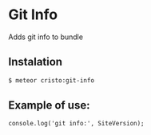 # Git Info
Adds git info to bundle

## Instalation
```sh
$ meteor cristo:git-info
```
## Example of use:

```
console.log('git info:', SiteVersion);
```
